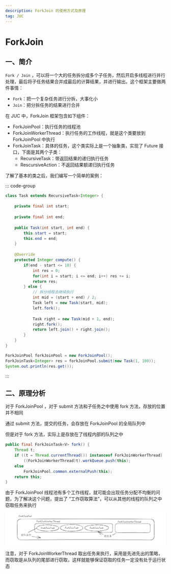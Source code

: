 ```yaml
---
description: ForkJoin 的使用方式及原理
tag: JUC
---
```


# ForkJoin

## 一、简介

`Fork / Join` ，可以将一个大的任务拆分成多个子任务，然后开启多线程进行并行处理，最后将子任务结果合并成最后的计算结果，并进行输出。这个框架主要做两件事情：

+ `Fork`：把一个复杂任务进行分拆，大事化小
+ `Join`：把分拆任务的结果进行合并

在 JUC 中，ForkJoin 框架包含如下组件：

- ForkJoinPool：执行任务的线程池
- ForkJoinWorkerThread：执行任务的工作线程，就是这个类要放到 ForkJoinPool 中执行
- ForkJoinTask：具体的任务，这个类实际上是一个抽象类，实现了 Future 接口，下面是其两个子类：
  - RecursiveTask：带返回结果的递归执行任务
  - RescursiveAction：不返回结果额递归执行任务

了解了基本的类之后，我们编写一个简单的案例：

::: code-group

```java
class Task extends RecursiveTask<Integer> {

    private final int start;

    private final int end;

    public Task(int start, int end) {
        this.start = start;
        this.end = end;
    }

    @Override
    protected Integer compute() {
        if(end - start <= 10) {
            int res = 0;
            for(int i = start; i <= end; i++) res += i;
            return res;
        } else {
            // 拆分线程去继续执行
            int mid = (start + end) / 2;
            Task left = new Task(start, mid);
            left.fork();
            
            Task right = new Task(mid + 1, end);
            right.fork();
            return left.join() + right.join();
        }
    }
}
```

```java [测试类]
ForkJoinPool forkJoinPool = new ForkJoinPool();
ForkJoinTask<Integer> res = forkJoinPool.submit(new Task(1, 100));
System.out.println(res.get());
```

:::

## 二、原理分析

对于 ForkJoinPool ，对于 submit 方法和子任务之中使用 fork 方法，存放的位置并不相同

通过 submit 方法，提交的任务，会存放在 ForkJoinPool 的全局队列中

但是对于 fork 方法，实际上是存放在了线程内部的队列之中

```java
public final ForkJoinTask<V> fork() {
    Thread t;
    if ((t = Thread.currentThread()) instanceof ForkJoinWorkerThread)
        ((ForkJoinWorkerThread)t).workQueue.push(this);
    else
        ForkJoinPool.common.externalPush(this);
    return this;
}
```

由于 ForkJoinPool 线程池有多个工作线程，就可能会出现任务分配不均衡的问题，为了解决这个问题，提出了  “工作窃取算法”，可以从其他的线程的队列之中窃取任务来执行

![image-20250303213328954](asserts/image-20250303213328954.png)

注意，对于 ForkJoinWorkerThread 取出任务来执行，采用是先进先出的策略，而窃取是从队列的尾部进行窃取，这样就能够保证窃取的任务一定没有处于运行状态